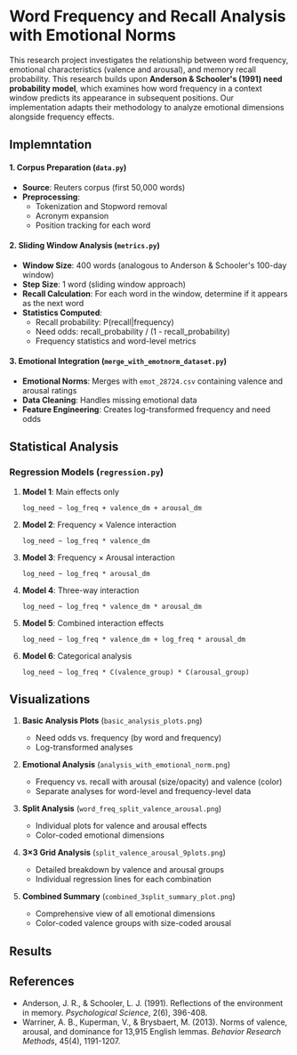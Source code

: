 # Word Frequency and Recall Analysis with Emotional Norms

This research project investigates the relationship between word frequency, emotional characteristics (valence and arousal), and memory recall probability. This research builds upon **Anderson & Schooler's (1991) need probability model**, which examines how word frequency in a context window predicts its appearance in subsequent positions. Our implementation adapts their methodology to analyze emotional dimensions alongside frequency effects.

## Implemntation

#### 1. Corpus Preparation (`data.py`)
- **Source**: Reuters corpus (first 50,000 words)
- **Preprocessing**:
  - Tokenization and Stopword removal 
  - Acronym expansion 
  - Position tracking for each word

#### 2. Sliding Window Analysis (`metrics.py`)
- **Window Size**: 400 words (analogous to Anderson & Schooler's 100-day window)
- **Step Size**: 1 word (sliding window approach)
- **Recall Calculation**: For each word in the window, determine if it appears as the next word
- **Statistics Computed**:
  - Recall probability: P(recall|frequency)
  - Need odds: recall_probability / (1 - recall_probability)
  - Frequency statistics and word-level metrics

#### 3. Emotional Integration (`merge_with_emotnorm_dataset.py`)
- **Emotional Norms**: Merges with `emot_28724.csv` containing valence and arousal ratings
- **Data Cleaning**: Handles missing emotional data
- **Feature Engineering**: Creates log-transformed frequency and need odds

## Statistical Analysis

### Regression Models (`regression.py`)

1. **Model 1**: Main effects only
   ```
   log_need ~ log_freq + valence_dm + arousal_dm
   ```

2. **Model 2**: Frequency × Valence interaction
   ```
   log_need ~ log_freq * valence_dm
   ```

3. **Model 3**: Frequency × Arousal interaction
   ```
   log_need ~ log_freq * arousal_dm
   ```

4. **Model 4**: Three-way interaction
   ```
   log_need ~ log_freq * valence_dm * arousal_dm
   ```

5. **Model 5**: Combined interaction effects
   ```
   log_need ~ log_freq * valence_dm + log_freq * arousal_dm
   ```

6. **Model 6**: Categorical analysis
   ```
   log_need ~ log_freq * C(valence_group) * C(arousal_group)
   ```

## Visualizations 

1. **Basic Analysis Plots** (`basic_analysis_plots.png`)
   - Need odds vs. frequency (by word and frequency)
   - Log-transformed analyses

2. **Emotional Analysis** (`analysis_with_emotional_norm.png`)
   - Frequency vs. recall with arousal (size/opacity) and valence (color)
   - Separate analyses for word-level and frequency-level data

3. **Split Analysis** (`word_freq_split_valence_arousal.png`)
   - Individual plots for valence and arousal effects
   - Color-coded emotional dimensions

4. **3×3 Grid Analysis** (`split_valence_arousal_9plots.png`)
   - Detailed breakdown by valence and arousal groups
   - Individual regression lines for each combination

5. **Combined Summary** (`combined_3split_summary_plot.png`)
   - Comprehensive view of all emotional dimensions
   - Color-coded valence groups with size-coded arousal

## Results

## References

- Anderson, J. R., & Schooler, L. J. (1991). Reflections of the environment in memory. *Psychological Science*, 2(6), 396-408.
- Warriner, A. B., Kuperman, V., & Brysbaert, M. (2013). Norms of valence, arousal, and dominance for 13,915 English lemmas. *Behavior Research Methods*, 45(4), 1191-1207.




